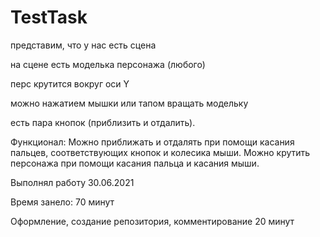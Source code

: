 # TestTask

представим, что у нас есть сцена

на сцене есть моделька персонажа (любого)

перс крутится вокруг оси Y

можно нажатием мышки или тапом вращать модельку

есть пара кнопок (приблизить и отдалить).

Функционал:
Можно приближать и отдалять при помощи касания пальцев, соответствующих кнопок и колесика мыши. 
Можно крутить персонажа при помощи касания пальца и касания мыши. 

Выполнял работу 30.06.2021

Время занело: 70 минут

Оформление, создание репозитория, комментирование 20 минут
